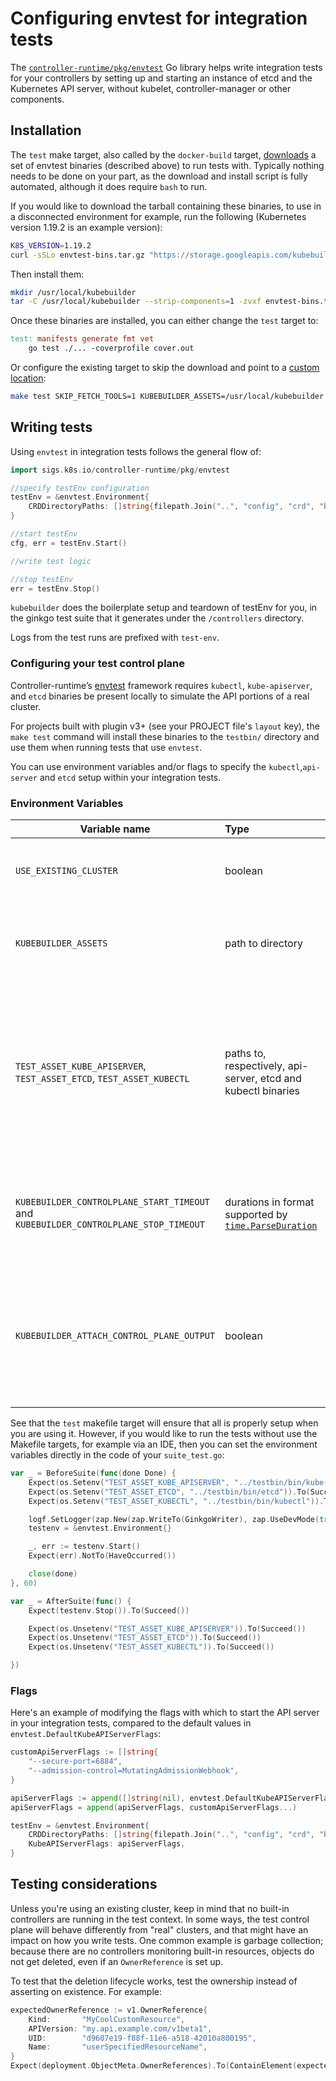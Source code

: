 # Configuring envtest for integration tests

The [`controller-runtime/pkg/envtest`][envtest] Go library helps write integration tests for your controllers by setting up and starting an instance of etcd and the Kubernetes API server, without kubelet, controller-manager or other components.

## Installation

The `test` make target, also called by the `docker-build` target,
[downloads][setup-envtest] a set of envtest binaries (described above) to run tests with.
Typically nothing needs to be done on your part,
as the download and install script is fully automated,
although it does require `bash` to run.

If you would like to download the tarball containing these binaries,
to use in a disconnected environment for example,
run the following (Kubernetes version 1.19.2 is an example version):

```sh
K8S_VERSION=1.19.2
curl -sSLo envtest-bins.tar.gz "https://storage.googleapis.com/kubebuilder-tools/kubebuilder-tools-${K8S_VERSION}-$(go env GOOS)-$(go env GOARCH).tar.gz"
```

Then install them:

```sh
mkdir /usr/local/kubebuilder
tar -C /usr/local/kubebuilder --strip-components=1 -zvxf envtest-bins.tar.gz
```

Once these binaries are installed, you can either change the `test` target to:

```makefile
test: manifests generate fmt vet
	go test ./... -coverprofile cover.out
```

Or configure the existing target to skip the download and point to a [custom location](#environment-variables):

```sh
make test SKIP_FETCH_TOOLS=1 KUBEBUILDER_ASSETS=/usr/local/kubebuilder
```

## Writing tests

Using `envtest` in integration tests follows the general flow of:

```go
import sigs.k8s.io/controller-runtime/pkg/envtest

//specify testEnv configuration
testEnv = &envtest.Environment{
	CRDDirectoryPaths: []string{filepath.Join("..", "config", "crd", "bases")},
}

//start testEnv
cfg, err = testEnv.Start()

//write test logic

//stop testEnv
err = testEnv.Stop()
```

`kubebuilder` does the boilerplate setup and teardown of testEnv for you, in the ginkgo test suite that it generates under the `/controllers` directory.

Logs from the test runs are prefixed with `test-env`.

### Configuring your test control plane

Controller-runtime’s [envtest](https://godoc.org/sigs.k8s.io/controller-runtime/pkg/envtest) framework requires `kubectl`, `kube-apiserver`, and `etcd` binaries be present locally to simulate the API portions of a real cluster. 

For projects built with plugin v3+ (see your PROJECT file's `layout` key), the `make test` command will install these binaries to the `testbin/` directory and use them when running tests that use `envtest`.  

You can use environment variables and/or flags to specify the `kubectl`,`api-server` and `etcd` setup within your integration tests.

### Environment Variables

| Variable name | Type | When to use |
| --- | :--- | :--- |
| `USE_EXISTING_CLUSTER` | boolean | Instead of setting up a local control plane, point to the control plane of an existing cluster. |
| `KUBEBUILDER_ASSETS` | path to directory | Point integration tests to a directory containing all binaries (api-server, etcd and kubectl). |
| `TEST_ASSET_KUBE_APISERVER`, `TEST_ASSET_ETCD`, `TEST_ASSET_KUBECTL` | paths to, respectively, api-server, etcd and kubectl binaries | Similar to `KUBEBUILDER_ASSETS`, but more granular. Point integration tests to use binaries other than the default ones. These environment variables can also be used to ensure specific tests run with expected versions of these binaries. |
| `KUBEBUILDER_CONTROLPLANE_START_TIMEOUT` and `KUBEBUILDER_CONTROLPLANE_STOP_TIMEOUT` | durations in format supported by [`time.ParseDuration`](https://golang.org/pkg/time/#ParseDuration) | Specify timeouts different from the default for the test control plane to (respectively) start and stop; any test run that exceeds them will fail. |
| `KUBEBUILDER_ATTACH_CONTROL_PLANE_OUTPUT` | boolean | Set to `true` to attach the control plane's stdout and stderr to os.Stdout and os.Stderr. This can be useful when debugging test failures, as output will include output from the control plane. |

See that the `test` makefile target will ensure that all is properly setup when you are using it. However, if you would like to run the tests without use the Makefile targets, for example via an IDE, then you can set the environment variables directly in the code of your `suite_test.go`:

```go 
var _ = BeforeSuite(func(done Done) {
	Expect(os.Setenv("TEST_ASSET_KUBE_APISERVER", "../testbin/bin/kube-apiserver")).To(Succeed())
	Expect(os.Setenv("TEST_ASSET_ETCD", "../testbin/bin/etcd")).To(Succeed())
	Expect(os.Setenv("TEST_ASSET_KUBECTL", "../testbin/bin/kubectl")).To(Succeed())

	logf.SetLogger(zap.New(zap.WriteTo(GinkgoWriter), zap.UseDevMode(true)))
	testenv = &envtest.Environment{}

	_, err := testenv.Start()
	Expect(err).NotTo(HaveOccurred())

	close(done)
}, 60)

var _ = AfterSuite(func() {
	Expect(testenv.Stop()).To(Succeed())

	Expect(os.Unsetenv("TEST_ASSET_KUBE_APISERVER")).To(Succeed())
	Expect(os.Unsetenv("TEST_ASSET_ETCD")).To(Succeed())
	Expect(os.Unsetenv("TEST_ASSET_KUBECTL")).To(Succeed())

})
```  

### Flags
Here's an example of modifying the flags with which to start the API server in your integration tests, compared to the default values in `envtest.DefaultKubeAPIServerFlags`:

```go
customApiServerFlags := []string{
	"--secure-port=6884",
	"--admission-control=MutatingAdmissionWebhook",
}

apiServerFlags := append([]string(nil), envtest.DefaultKubeAPIServerFlags...)
apiServerFlags = append(apiServerFlags, customApiServerFlags...)

testEnv = &envtest.Environment{
	CRDDirectoryPaths: []string{filepath.Join("..", "config", "crd", "bases")},
	KubeAPIServerFlags: apiServerFlags,
}
```

## Testing considerations

Unless you're using an existing cluster, keep in mind that no built-in controllers are running in the test context. In some ways, the test control plane will behave differently from "real" clusters, and that might have an impact on how you write tests. One common example is garbage collection; because there are no controllers monitoring built-in resources, objects do not get deleted, even if an `OwnerReference` is set up.

To test that the deletion lifecycle works, test the ownership instead of asserting on existence. For example:

```go
expectedOwnerReference := v1.OwnerReference{
	Kind:       "MyCoolCustomResource",
	APIVersion: "my.api.example.com/v1beta1",
	UID:        "d9607e19-f88f-11e6-a518-42010a800195",
	Name:       "userSpecifiedResourceName",
}
Expect(deployment.ObjectMeta.OwnerReferences).To(ContainElement(expectedOwnerReference))
```

[envtest]:https://pkg.go.dev/sigs.k8s.io/controller-runtime/pkg/envtest
[setup-envtest]:https://github.com/kubernetes-sigs/controller-runtime/blob/master/hack/setup-envtest.sh
